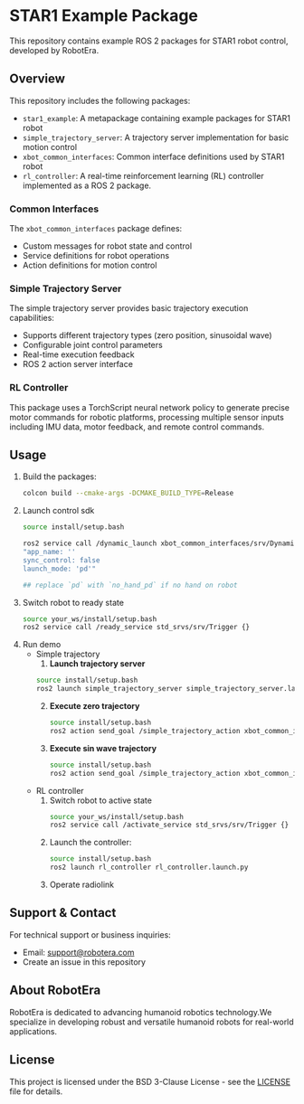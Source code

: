 # STAR1 Example Package

This repository contains example ROS 2 packages for STAR1 robot control, developed by RobotEra.

## Overview

This repository includes the following packages:

- `star1_example`: A metapackage containing example packages for STAR1 robot
- `simple_trajectory_server`: A trajectory server implementation for basic motion control
- `xbot_common_interfaces`: Common interface definitions used by STAR1 robot
- `rl_controller`: A real-time reinforcement learning (RL) controller implemented as a ROS 2 package.

### Common Interfaces
The `xbot_common_interfaces` package defines:
- Custom messages for robot state and control
- Service definitions for robot operations
- Action definitions for motion control

### Simple Trajectory Server
The simple trajectory server provides basic trajectory execution capabilities:
- Supports different trajectory types (zero position, sinusoidal wave)
- Configurable joint control parameters
- Real-time execution feedback
- ROS 2 action server interface



### RL Controller
This package uses a TorchScript neural network policy to generate precise motor commands for robotic platforms, processing multiple sensor inputs including IMU data, motor feedback, and remote control commands.


## Usage

1. Build the packages:
    ```bash
    colcon build --cmake-args -DCMAKE_BUILD_TYPE=Release
    ```
2. Launch control sdk
    ```bash
    source install/setup.bash

    ros2 service call /dynamic_launch xbot_common_interfaces/srv/DynamicLaunch \
    "app_name: '' 
    sync_control: false 
    launch_mode: 'pd'"

    ## replace `pd` with `no_hand_pd` if no hand on robot
    ```
3. Switch robot to ready state
    ```bash
    source your_ws/install/setup.bash
    ros2 service call /ready_service std_srvs/srv/Trigger {}   
    ```
4. Run demo 
    - Simple trajectory
        1. **Launch trajectory server**
        ```bash
        source install/setup.bash
        ros2 launch simple_trajectory_server simple_trajectory_server.launch.py
        ```
        2. **Execute zero trajectory**
            ```bash
            source install/setup.bash
            ros2 action send_goal /simple_trajectory_action xbot_common_interfaces/action/SimpleTrajectory "traj_type: 0 duration: 4.0"  
            ```
        3. **Execute sin wave trajectory**
            ```bash
            source install/setup.bash
            ros2 action send_goal /simple_trajectory_action xbot_common_interfaces/action/SimpleTrajectory "traj_type: 1 duration: 10.0"  
            ```
    - RL controller
        1. Switch robot to active state
            ```bash
            source your_ws/install/setup.bash
            ros2 service call /activate_service std_srvs/srv/Trigger {}   
            ```
        2. Launch the controller:
            ```bash
            source install/setup.bash
            ros2 launch rl_controller rl_controller.launch.py
            ```
        3. Operate radiolink
## Support & Contact

For technical support or business inquiries:
- Email: support@robotera.com
- Create an issue in this repository

## About RobotEra

RobotEra is dedicated to advancing humanoid robotics technology.We specialize in developing robust and versatile humanoid robots for real-world applications. 

## License

This project is licensed under the BSD 3-Clause License - see the [LICENSE](LICENSE) file for details. 